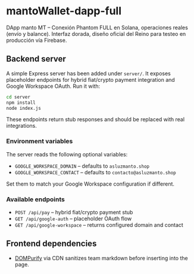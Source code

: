 # mantoWallet-dapp-full
DApp manto MT – Conexión Phantom FULL en Solana, operaciones reales (envío y balance). Interfaz dorada, diseño oficial del Reino para testeo en producción vía Firebase.

## Backend server

A simple Express server has been added under `server/`. It exposes placeholder endpoints for hybrid fiat/crypto payment integration and Google Workspace OAuth. Run it with:

```bash
cd server
npm install
node index.js
```

These endpoints return stub responses and should be replaced with real integrations.

### Environment variables

The server reads the following optional variables:

- `GOOGLE_WORKSPACE_DOMAIN` – defaults to `asluzmanto.shop`
- `GOOGLE_WORKSPACE_CONTACT` – defaults to `contacto@asluzmanto.shop`

Set them to match your Google Workspace configuration if different.

### Available endpoints

- `POST /api/pay` – hybrid fiat/crypto payment stub
- `GET /api/google-auth` – placeholder OAuth flow
- `GET /api/google-workspace` – returns configured domain and contact

## Frontend dependencies

- [DOMPurify](https://github.com/cure53/DOMPurify) via CDN sanitizes team markdown before inserting into the page.
